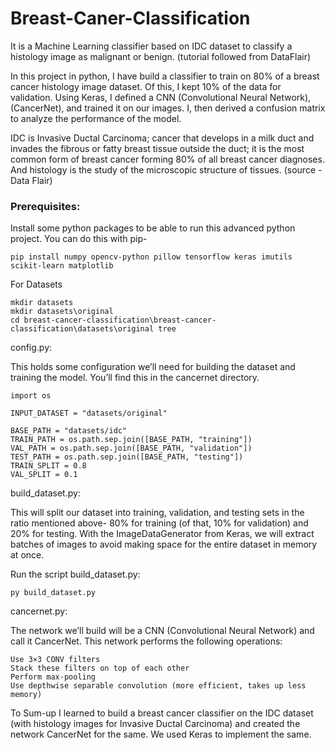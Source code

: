 # Breast-Caner-Classification
It is a Machine Learning classifier based on IDC dataset to classify a histology image as malignant or benign. (tutorial followed from DataFlair)


In this project in python, I have build a classifier to train on 80% of a breast cancer histology image dataset. Of this, I kept 10% of the data for validation. 
Using Keras, I defined a CNN (Convolutional Neural Network), (CancerNet), and trained it on our images. 
I, then derived a confusion matrix to analyze the performance of the model.

IDC is Invasive Ductal Carcinoma; cancer that develops in a milk duct and invades the fibrous or fatty breast tissue outside the duct; it is the most common form of breast cancer forming 80% of all breast cancer diagnoses. And histology is the study of the microscopic structure of tissues.
(source - Data Flair)

### Prerequisites:

Install some python packages to be able to run this advanced python project. You can do this with pip-

    pip install numpy opencv-python pillow tensorflow keras imutils scikit-learn matplotlib
    
 For Datasets
    
    mkdir datasets
    mkdir datasets\original
    cd breast-cancer-classification\breast-cancer-classification\datasets\original tree
    
config.py:

This holds some configuration we’ll need for building the dataset and training the model. You’ll find this in the cancernet directory.

    import os

    INPUT_DATASET = "datasets/original"

    BASE_PATH = "datasets/idc"
    TRAIN_PATH = os.path.sep.join([BASE_PATH, "training"])
    VAL_PATH = os.path.sep.join([BASE_PATH, "validation"])
    TEST_PATH = os.path.sep.join([BASE_PATH, "testing"])
    TRAIN_SPLIT = 0.8
    VAL_SPLIT = 0.1
    
build_dataset.py:

This will split our dataset into training, validation, and testing sets in the ratio mentioned above- 80% for training (of that, 10% for validation) and 20% for testing. With the ImageDataGenerator from Keras, we will extract batches of images to avoid making space for the entire dataset in memory at once.

 Run the script build_dataset.py:

    py build_dataset.py
    
 cancernet.py:

The network we’ll build will be a CNN (Convolutional Neural Network) and call it CancerNet. This network performs the following operations:

    Use 3×3 CONV filters
    Stack these filters on top of each other
    Perform max-pooling
    Use depthwise separable convolution (more efficient, takes up less memory)
    
 To Sum-up
I learned to build a breast cancer classifier on the IDC dataset (with histology images for Invasive Ductal Carcinoma) and created the network CancerNet for the same. We used Keras to implement the same.
